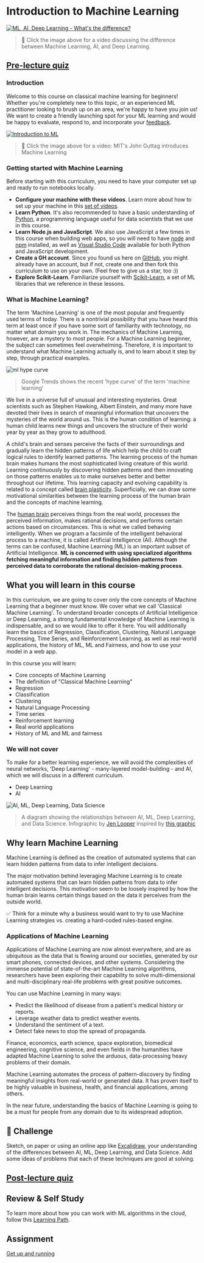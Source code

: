# Introduction to Machine Learning

[![ML, AI, Deep Learning - What's the difference?](https://img.youtube.com/vi/lTd9RSxS9ZE/0.jpg)](https://youtu.be/lTd9RSxS9ZE "ML, AI, Deep Learning - What's the difference?")

> 🎥 Click the image above for a video discussing the difference between Machine Learning, AI, and Deep Learning.

## [Pre-lecture quiz](https://jolly-sea-0a877260f.azurestaticapps.net/quiz/1/)

### Introduction

Welcome to this course on classical machine learning for beginners! Whether you're completely new to this topic, or an experienced ML practitioner looking to brush up on an area, we're happy to have you join us! We want to create a friendly launching spot for your ML learning and would be happy to evaluate, respond to, and incorporate your [feedback](https://github.com/microsoft/ML-For-Beginners/discussions).

[![Introduction to ML](https://img.youtube.com/vi/h0e2HAPTGF4/0.jpg)](https://youtu.be/h0e2HAPTGF4 "Introduction to ML")

> 🎥 Click the image above for a video: MIT's John Guttag introduces Machine Learning

### Getting started with Machine Learning

Before starting with this curriculum, you need to have your computer set up and ready to run notebooks locally.

- **Configure your machine with these videos**. Learn more about how to set up your machine in this [set of videos](https://www.youtube.com/playlist?list=PLlrxD0HtieHhS8VzuMCfQD4uJ9yne1mE6).
- **Learn Python**. It's also recommended to have a basic understanding of [Python](https://docs.microsoft.com/learn/paths/python-language/?WT.mc_id=academic-15963-cxa), a programming language useful for data scientists that we use in this course.
- **Learn Node.js and JavaScript**. We also use JavaScript a few times in this course when building web apps, so you will need to have [node](https://nodejs.org) and [npm](https://www.npmjs.com/) installed, as well as [Visual Studio Code](https://code.visualstudio.com/) available for both Python and JavaScript development.
- **Create a GH account**. Since you found us here on [GitHub](https://github.com), you might already have an account, but if not, create one and then fork this curriculum to use on your own. (Feel free to give us a star, too :))
- **Explore Scikit-Learn**. Familiarize yourself with [Scikit-Learn]([https://scikit-learn.org/stable/user_guide.html), a set of ML libraries that we reference in these lessons.

### What is Machine Learning?

The term 'Machine Learning' is one of the most popular and frequently used terms of today. There is a nontrivial possibility that you have heard this term at least once if you have some sort of familiarity with technology, no matter what domain you work in. The mechanics of Machine Learning, however, are a mystery to most people. For a Machine Learning beginner, the subject can sometimes feel overwhelming. Therefore, it is important to understand what Machine Learning actually is, and to learn about it step by step, through practical examples.

![ml hype curve](images/hype.png)

> Google Trends shows the recent 'hype curve' of the term 'machine learning'

We live in a universe full of unusual and interesting mysteries. Great scientists such as Stephen Hawking, Albert Einstein, and many more have devoted their lives in search of meaningful information that uncovers the mysteries of the world around us. This is the human condition of learning: a human child learns new things and uncovers the structure of their world year by year as they grow to adulthood.

A child's brain and senses perceive the facts of their surroundings and gradually learn the hidden patterns of life which help the child to craft logical rules to identify learned patterns. The learning process of the human brain makes humans the most sophisticated living creature of this world. Learning continuously by discovering hidden patterns and then innovating on those patterns enables us to make ourselves better and better throughout our lifetime. This learning capacity and evolving capability is related to a concept called [brain plasticity](https://www.simplypsychology.org/brain-plasticity.html). Superficially, we can draw some motivational similarities between the learning process of the human brain and the concepts of machine learning.

The [human brain](https://www.livescience.com/29365-human-brain.html) perceives things from the real world, processes the perceived information, makes rational decisions, and performs certain actions based on circumstances. This is what we called behaving intelligently. When we program a facsimile of the intelligent behavioral process to a machine, it is called Artificial Intelligence (AI). Although the terms can be confused, Machine Learning (ML) is an important subset of Artificial Intelligence. **ML is concerned with using specialized algorithms fetching meaningful information and finding hidden patterns from perceived data to corroborate the rational decision-making process**.

## What you will learn in this course

In this curriculum, we are going to cover only the core concepts of Machine Learning that a beginner must know. We cover what we call 'Classical Machine Learning'.  To understand broader concepts of Artificial Intelligence or Deep Learning, a strong fundamental knowledge of Machine Learning is indispensable, and so we would like to offer it here. You will additionally learn the basics of Regression, Classification, Clustering, Natural Language Processing, Time Series, and Reinforcement Learning, as well as real-world applications, the history of ML, ML and Fairness, and how to use your model in a web app.

In this course you will learn:

- Core concepts of Machine Learning
- The definition of "Classical Machine Learning"
- Regression
- Classification
- Clustering
- Natural Language Processing
- Time series
- Reinforcement learning
- Real world applications
- History of ML and ML and fairness

### We will not cover

To make for a better learning experience, we will avoid the complexities of neural networks, 'Deep Learning' - many-layered model-building - and AI, which we will discuss in a different curriculum.

- Deep Learning
- AI

![AI, ML, Deep Learning, Data Science](images/ai-ml-ds.png)

> A diagram showing the relationships between AI, ML, Deep Learning, and Data Science. Infographic by [Jen Looper](https://twitter.com/jenlooper) inspired by [this graphic](https://softwareengineering.stackexchange.com/questions/366996/distinction-between-ai-ml-neural-networks-deep-learning-and-data-mining)

## Why learn Machine Learning

Machine Learning is defined as the creation of automated systems that can learn hidden patterns from data to infer intelligent decisions.

The major motivation behind leveraging Machine Learning is to create automated systems that can learn hidden patterns from data to infer intelligent decisions. This motivation seem to be loosely inspired by how the human brain learns certain things based on the data it perceives from the outside world.

✅ Think for a minute why a business would want to try to use Machine Learning strategies vs. creating a hard-coded rules-based engine.

### Applications of Machine Learning

Applications of Machine Learning are now almost everywhere, and are as ubiquitous as the data that is flowing around our societies, generated by our smart phones, connected devices, and other systems. Considering the immense potential of state-of-the-art Machine Learning algorithms, researchers have been exploring their capability to solve multi-dimensional and multi-disciplinary real-life problems with great positive outcomes.

You can use Machine Learning in many ways:

- Predict the likelihood of disease from a patient's medical history or reports.
- Leverage weather data to predict weather events.
- Understand the sentiment of a text.
- Detect fake news to stop the spread of propaganda.

Finance, economics, earth science, space exploration, biomedical engineering, cognitive science, and even fields in the humanities have adapted Machine Learning to solve the arduous, data-processing heavy problems of their domain.

Machine Learning automates the process of pattern-discovery by finding meaningful insights from real-world or generated data. It has proven itself to be highly valuable in business, health, and financial applications, among others.

In the near future, understanding the basics of Machine Learning is going to be a must for people from any domain due to its widespread adoption.

## 🚀 Challenge

Sketch, on paper or using an online app like [Excalidraw](https://excalidraw.com/), your understanding of the differences between AI, ML, Deep Learning, and Data Science. Add some ideas of problems that each of these techniques are good at solving.

## [Post-lecture quiz](https://jolly-sea-0a877260f.azurestaticapps.net/quiz/2/)

## Review & Self Study

To learn more about how you can work with ML algorithms in the cloud, follow this [Learning Path](https://docs.microsoft.com/learn/paths/create-no-code-predictive-models-azure-machine-learning/?WT.mc_id=academic-15963-cxa).

## Assignment

[Get up and running](assignment.md)
